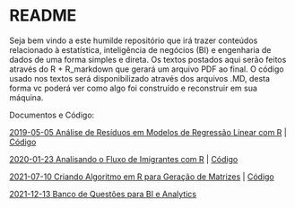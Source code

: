 # README

Seja bem vindo a este humilde repositório que irá trazer conteúdos relacionado
à estatística, inteligência de negócios (BI) e engenharia de dados de uma forma
simples e direta. Os textos postados aqui serão feitos através do R + R_markdown
que gerará um arquivo PDF ao final. O código usado nos textos será disponibilizado
através dos arquivos .MD, desta forma vc poderá ver como algo foi construído e
reconstruir em sua máquina.

Documentos e Código:

[2019-05-05 Análise de Resíduos em Modelos de Regressão Linear com R](https://github.com/FranciscoPiccolo/franciscopiccolo.github.io/blob/master/Code%20Repository/01.residual_analysis_in_econometric_models_20190905/article.pdf) | [Código](https://github.com/FranciscoPiccolo/franciscopiccolo.github.io/blob/master/Code%20Repository/01.residual_analysis_in_econometric_models_20190905/article.Rmd)

[2020-01-23 Analisando o Fluxo de Imigrantes com R](https://github.com/FranciscoPiccolo/franciscopiccolo.github.io/blob/master/Code%20Repository/02.analyzing_migration_flow_with_r_20200123/article.pdf) | [Código](https://github.com/FranciscoPiccolo/franciscopiccolo.github.io/blob/master/Code%20Repository/02.analyzing_migration_flow_with_r_20200123/article.Rmd)

[2021-07-10 Criando Algoritmo em R para Geração de Matrizes](https://github.com/FranciscoPiccolo/franciscopiccolo.github.io/blob/master/Code%20Repository/04.matrix_generator_algorithm/article.pdf) | [Código](https://github.com/FranciscoPiccolo/franciscopiccolo.github.io/blob/master/Code%20Repository/04.matrix_generator_algorithm/article.Rmd)

[2021-12-13 Banco de Questões para BI e Analytics]()
